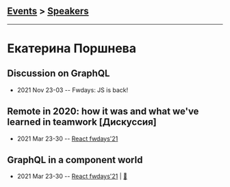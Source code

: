 ## [Events](../README.md) > [Speakers](../speakers.md)
---

# Екатерина Поршнева

## Discussion on GraphQL
- 2021 Nov 23-03 -- Fwdays: JS is back!    
## Remote in 2020: how it was and what we&#39;ve learned in teamwork [Дискуссия]
- 2021 Mar 23-30 -- [React fwdays&#39;21](https://youtu.be/_ZBTZa7Un_E)    
## GraphQL in a component world
- 2021 Mar 23-30 -- [React fwdays&#39;21](https://youtu.be/hEqloGN_6uA)  | [:notebook:](https://krambertech.github.io/graphql-react-talk/index.html#0)  
